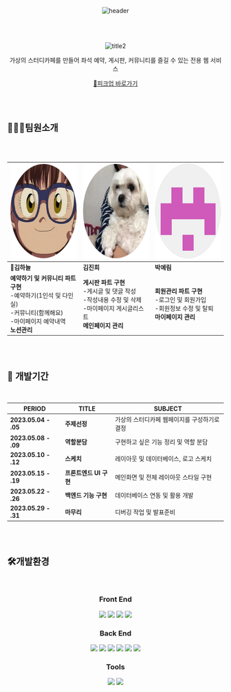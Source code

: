 
<div align=center>

![header](https://capsule-render.vercel.app/api?type=egg&color=auto&height=300&section=header&text=capsule%20render&fontSize=90)

<br><br><br>
![title2](https://github.com/Choux2/pickup/assets/132531414/25820b60-e799-49fa-8bf9-d3c6246374f6)

가상의 스터디카페를 만들어 좌석 예약, 게시판, 커뮤니티를 즐길 수 있는 전용 웹 서비스

 [🔎피크업 바로가기](http://dbfld123.dothome.co.kr/)

</div>

<br><br>

## 👩‍👧‍👧팀원소개

<div align=center>

<br><br>
 
| <img src="./p2.png" width="220" height="220"> |  <img src="./p3.png" width="220" height="220">| <img src="./p1.png" width="220" height="220"> |
| ------- | ------- | ------- |
| **👑김하늘** | **김진희** | **박예림**  |
| **예약하기 및 커뮤니티 파트 구현** <br> -예약하기(1인석 및 다인실) <br> -커뮤니티(함께해요)<br>-마이페이지 예약내역 <br> **노션관리**| **게시판 파트 구현** <br> -게시글 및 댓글 작성 <br> -작성내용 수정 및 삭제 <br> -마이페이지 게시글리스트  <br> **메인페이지 관리**| **회원관리 파트 구현** <br> -로그인 및 회원가입 <br> -회원정보 수정 및 탈퇴 <br> **마이페이지 관리**|

</div>

<br><br>

  
## 📆 개발기간

<br>

<div align=center>
 
| PERIOD | TITLE | SUBJECT |
| ------- | ------- | ------- | 
| **2023.05.04 - .05** | **주제선정** | 가상의 스터디카페 웹페이지를 구성하기로 결정 |
| **2023.05.08 - .09** | **역할분담** | 구현하고 싶은 기능 정리 및 역할 분담 |
| **2023.05.10 - .12** | **스케치** | 레이아웃 및 데이터베이스, 로고 스케치 |
| **2023.05.15 - .19** | **프론트엔드 UI 구현** | 메인화면 및 전체 레이아웃 스타일 구현 |
| **2023.05.22 - .26** | **백엔드 기능 구현** | 데이터베이스 연동 및 활용 개발 |
| **2023.05.29 - .31** | **마무리** | 디버깅 작업 및 발표준비 |

</div>

<br><br>

 
## 🛠️개발환경

<br>

<div align=center>
 
### Front End
<img src="https://img.shields.io/badge/javascript-F7DF1E?style=for-the-badge&logo=javascript&logoColor=white"> 
<img src="https://img.shields.io/badge/html5-E34F26?style=for-the-badge&logo=html5&logoColor=white"> 
<img src="https://img.shields.io/badge/css3-1572B6?style=for-the-badge&logo=css3&logoColor=white">
<img src="https://img.shields.io/badge/Bootstrap-7952B3?style=for-the-badge&logo=Bootstrap&logoColor=white">

### Back End
<img src="https://img.shields.io/badge/JAVA-007396?style=for-the-badge&logo=java&logoColor=white">
<img src="https://img.shields.io/badge/MySQL-4479A1?style=for-the-badge&logo=MySQL&logoColor=white">
<img src="https://img.shields.io/badge/php-777BB4?style=for-the-badge&logo=php&logoColor=white">
<img src="https://img.shields.io/badge/phpMyAdmin-6C78AF?style=for-the-badge&logo=phpMyAdmin&logoColor=white">
<img src="https://img.shields.io/badge/Apache-D22128?style=for-the-badge&logo=Apache&logoColor=white">
<img src="https://img.shields.io/badge/android-3DDC84?style=for-the-badge&logo=android&logoColor=white">

### Tools
<img src="https://img.shields.io/badge/notion-000000?style=for-the-badge&logo=notion&logoColor=white">
<img src="https://img.shields.io/badge/GitHub-181717?style=for-the-badge&logo=GitHub&logoColor=white">

</div>



